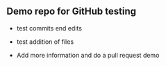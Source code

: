 ## Demo repo for GitHub testing

- test commits end edits
- test addition of files

- Add more information and do a pull request demo

  
